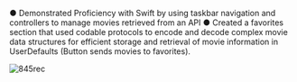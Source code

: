 ● Demonstrated Proficiency with Swift by using taskbar navigation and controllers to manage movies retrieved from an API
● Created a favorites section that used codable protocols to encode and decode complex movie data structures for efficient storage and retrieval of movie information in UserDefaults (Button sends movies to favorites).

![845rec](https://github.com/ahmadbasyouni10/Flix-Movie-IOS-App/assets/120362910/4dda11f6-b5fa-4a4f-b567-8c00744c9fce)
